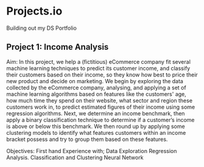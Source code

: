 # Projects.io
Building out my DS Portfolio

## Project 1: Income Analysis
Aim:
In this project, we help a (fictitious) eCommerce company fit several machine learning techniques to predict its customer income, and classify their customers based on their income, so they know how best to price their new product and decide on marketing. 
We begin by exploring the data collected by the eCommerce company, analysing, and applying a set of machine learning algorithms based on features like the customers' age, how much time they spend on their website, what sector and region these customers work in, to predict estimated figures of their income using some regression algorithms. Next, we determine an income benchmark, then apply a binary classification technique to determine if a customer’s income is above or below this benchmark. We then round up by applying some clustering models to identify what features customers within an income bracket possess and try to group them based on these features.

Objectives: 
First hand Experience with;
  Data Exploration
  Regression Analysis.
  Classification and Clustering
  Neural Network
